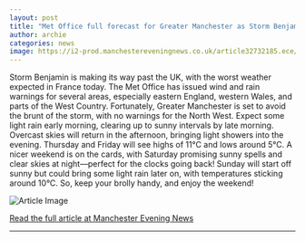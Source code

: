 ```yaml
---
layout: post
title: "Met Office full forecast for Greater Manchester as Storm Benjamin to batter UK with warnings in place"
author: archie
categories: news
image: https://i2-prod.manchestereveningnews.co.uk/article32732185.ece/ALTERNATES/s1200/0_forecast.jpg
---
```

Storm Benjamin is making its way past the UK, with the worst weather expected in France today. The Met Office has issued wind and rain warnings for several areas, especially eastern England, western Wales, and parts of the West Country. Fortunately, Greater Manchester is set to avoid the brunt of the storm, with no warnings for the North West. Expect some light rain early morning, clearing up to sunny intervals by late morning. Overcast skies will return in the afternoon, bringing light showers into the evening. Thursday and Friday will see highs of 11°C and lows around 5°C. A nicer weekend is on the cards, with Saturday promising sunny spells and clear skies at night—perfect for the clocks going back! Sunday will start off sunny but could bring some light rain later on, with temperatures sticking around 10°C. So, keep your brolly handy, and enjoy the weekend!

![Article Image](https://i2-prod.manchestereveningnews.co.uk/article32732185.ece/ALTERNATES/s1200/0_forecast.jpg)

[Read the full article at Manchester Evening News](https://www.manchestereveningnews.co.uk/news/greater-manchester-news/met-office-storm-benjamin-uk-32732145)

---
